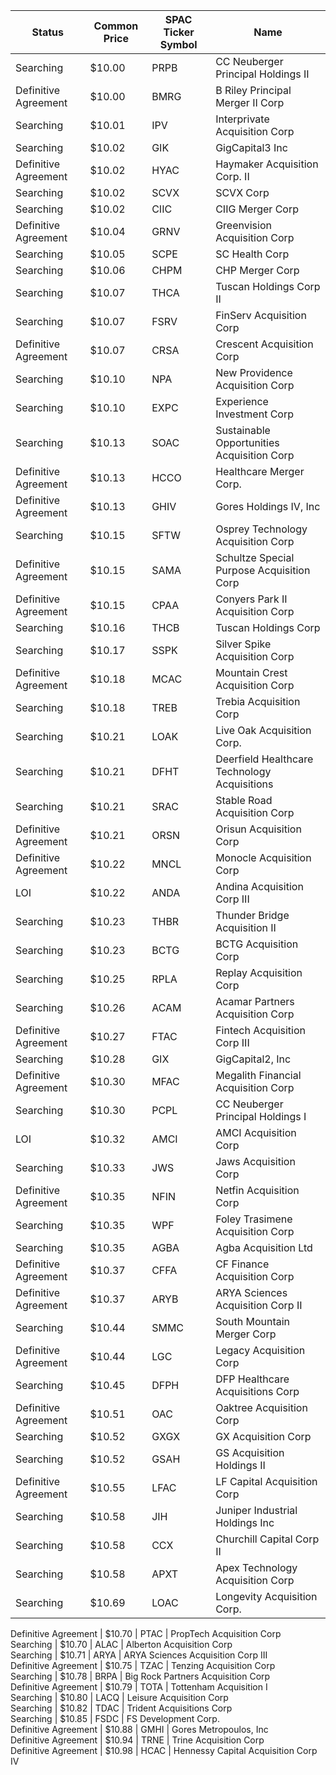 Status               | Common Price  | SPAC Ticker Symbol | Name                                        
-------------------- | ------------- | ------------------ | --------------------------------------------
Searching            | $10.00        | PRPB               | CC Neuberger Principal Holdings II          
Definitive Agreement | $10.00        | BMRG               | B Riley Principal Merger II Corp            
Searching            | $10.01        | IPV                | Interprivate Acquisition Corp               
Searching            | $10.02        | GIK                | GigCapital3 Inc                             
Definitive Agreement | $10.02        | HYAC               | Haymaker Acquisition Corp. II               
Searching            | $10.02        | SCVX               | SCVX Corp                                   
Searching            | $10.02        | CIIC               | CIIG Merger Corp                            
Definitive Agreement | $10.04        | GRNV               | Greenvision Acquisition Corp                
Searching            | $10.05        | SCPE               | SC Health Corp                              
Searching            | $10.06        | CHPM               | CHP Merger Corp                             
Searching            | $10.07        | THCA               | Tuscan Holdings Corp II                     
Searching            | $10.07        | FSRV               | FinServ Acquisition Corp                    
Definitive Agreement | $10.07        | CRSA               | Crescent Acquisition Corp                   
Searching            | $10.10        | NPA                | New Providence Acquisition Corp             
Searching            | $10.10        | EXPC               | Experience Investment Corp                  
Searching            | $10.13        | SOAC               | Sustainable Opportunities Acquisition Corp  
Definitive Agreement | $10.13        | HCCO               | Healthcare Merger Corp.                     
Definitive Agreement | $10.13        | GHIV               | Gores Holdings IV, Inc                      
Searching            | $10.15        | SFTW               | Osprey Technology Acquisition Corp          
Definitive Agreement | $10.15        | SAMA               | Schultze Special Purpose Acquisition Corp   
Definitive Agreement | $10.15        | CPAA               | Conyers Park II Acquisition Corp            
Searching            | $10.16        | THCB               | Tuscan Holdings Corp                        
Searching            | $10.17        | SSPK               | Silver Spike Acquisition Corp               
Definitive Agreement | $10.18        | MCAC               | Mountain Crest Acquisition Corp             
Searching            | $10.18        | TREB               | Trebia Acquisition Corp                     
Searching            | $10.21        | LOAK               | Live Oak Acquisition Corp.                  
Searching            | $10.21        | DFHT               | Deerfield Healthcare Technology Acquisitions
Searching            | $10.21        | SRAC               | Stable Road Acquisition Corp                
Definitive Agreement | $10.21        | ORSN               | Orisun Acquisition Corp                     
Definitive Agreement | $10.22        | MNCL               | Monocle Acquisition Corp                    
LOI                  | $10.22        | ANDA               | Andina Acquisition Corp III                 
Searching            | $10.23        | THBR               | Thunder Bridge Acquisition II               
Searching            | $10.23        | BCTG               | BCTG Acquisition Corp                       
Searching            | $10.25        | RPLA               | Replay Acquisition Corp                     
Searching            | $10.26        | ACAM               | Acamar Partners Acquisition Corp            
Definitive Agreement | $10.27        | FTAC               | Fintech Acquisition Corp III                
Searching            | $10.28        | GIX                | GigCapital2, Inc                            
Definitive Agreement | $10.30        | MFAC               | Megalith Financial Acquisition Corp         
Searching            | $10.30        | PCPL               | CC Neuberger Principal Holdings I           
LOI                  | $10.32        | AMCI               | AMCI Acquisition Corp                       
Searching            | $10.33        | JWS                | Jaws Acquisition Corp                       
Definitive Agreement | $10.35        | NFIN               | Netfin Acquisition Corp                     
Searching            | $10.35        | WPF                | Foley Trasimene Acquisition Corp            
Searching            | $10.35        | AGBA               | Agba Acquisition Ltd                        
Definitive Agreement | $10.37        | CFFA               | CF Finance Acquisition Corp                 
Definitive Agreement | $10.37        | ARYB               | ARYA Sciences Acquisition Corp II           
Searching            | $10.44        | SMMC               | South Mountain Merger Corp                  
Definitive Agreement | $10.44        | LGC                | Legacy Acquisition Corp                     
Searching            | $10.45        | DFPH               | DFP Healthcare Acquisitions Corp            
Definitive Agreement | $10.51        | OAC                | Oaktree Acquisition Corp                    
Searching            | $10.52        | GXGX               | GX Acquisition Corp                         
Searching            | $10.52        | GSAH               | GS Acquisition Holdings II                  
Definitive Agreement | $10.55        | LFAC               | LF Capital Acquisition Corp                 
Searching            | $10.58        | JIH                | Juniper Industrial Holdings Inc             
Searching            | $10.58        | CCX                | Churchill Capital Corp II                   
Searching            | $10.58        | APXT               | Apex Technology Acquisition Corp            
Searching            | $10.69        | LOAC               | Longevity Acquisition Corp.
                
Definitive Agreement | $10.70        | PTAC               | PropTech Acquisition Corp                   
Searching            | $10.70        | ALAC               | Alberton Acquisition Corp                   
Searching            | $10.71        | ARYA               | ARYA Sciences Acquisition Corp III          
Definitive Agreement | $10.75        | TZAC               | Tenzing Acquisition Corp                    
Searching            | $10.78        | BRPA               | Big Rock Partners Acquisition Corp          
Definitive Agreement | $10.79        | TOTA               | Tottenham Acquisition I                     
Searching            | $10.80        | LACQ               | Leisure Acquisition Corp                    
Searching            | $10.82        | TDAC               | Trident Acquisitions Corp                   
Searching            | $10.85        | FSDC               | FS Development Corp.                        
Definitive Agreement | $10.88        | GMHI               | Gores Metropoulos, Inc                      
Definitive Agreement | $10.94        | TRNE               | Trine Acquisition Corp                      
Definitive Agreement | $10.98        | HCAC               | Hennessy Capital Acquisition Corp IV        
